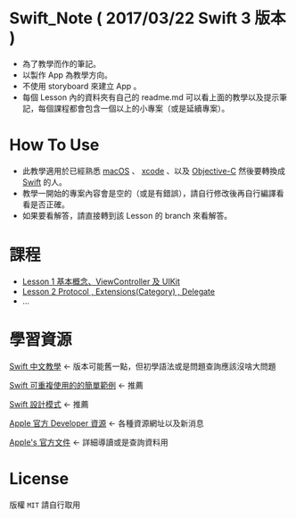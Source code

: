# Swift_Note ( 2017/03/22 Swift 3 版本 )
- 為了教學而作的筆記。
- 以製作 App 為教學方向。
- 不使用 storyboard 來建立 App 。
- 每個 Lesson 內的資料夾有自己的 readme.md 可以看上面的教學以及提示筆記，每個課程都會包含一個以上的小專案（或是延續專案）。
# How To Use 
- 此教學適用於已經熟悉 [macOS]() 、 [xcode]() 、以及 [Objective-C]() 然後要轉換成 [Swift]() 的人。
- 教學一開始的專案內容會是空的（或是有錯誤），請自行修改後再自行編譯看看是否正確。
- 如果要看解答，請直接轉到該 Lesson 的 branch 來看解答。

# 課程
* [Lesson 1 基本概念、ViewController 及 UIKit ](https://github.com/Coody/Swift_Note/tree/master/Swift_Practice/lesson1_basicViewController)
* [Lesson 2 Protocol , Extensions(Category) , Delegate ](https://github.com/Coody/Swift_Note/tree/master/Swift_Practice/lesson2_delegateAndExtension)
* ...

# 學習資源
[Swift 中文教學](https://tommy60703.gitbooks.io/swift-language-traditional-chinese/content/chapter1/chapter1.html) <- 版本可能舊一點，但初學語法或是問題查詢應該沒啥大問題

[Swift 可重複使用的的簡單範例](https://github.com/SwiftCarlos/Swift) <- 推薦

[Swift 設計模式](http://stackoverflow.com/documentation/swift/4941/design-patterns-creational#t=201703082128483852321) <- 推薦

[Apple 官方 Developer 資源](https://developer.apple.com/swift/resources/) <- 各種資源網址以及新消息

[Apple's 官方文件](https://developer.apple.com/library/prerelease/content/documentation/Swift/Conceptual/Swift_Programming_Language/TheBasics.html#//apple_ref/doc/uid/TP40014097-CH5-ID309) <- 詳細導讀或是查詢資料用

# License
版權 ```MIT``` 請自行取用
